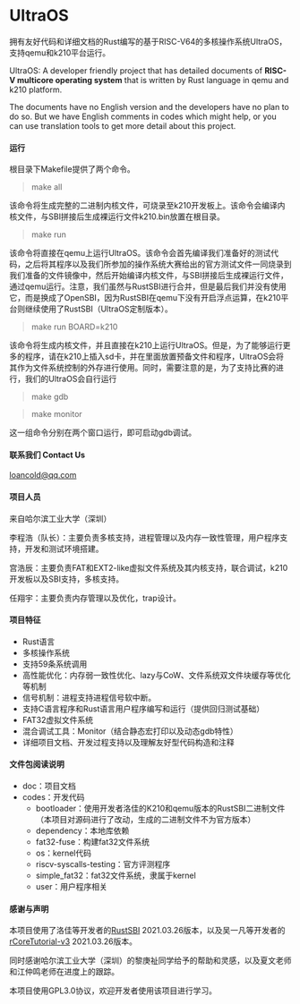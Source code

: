 # UltraOS

拥有友好代码和详细文档的Rust编写的基于RISC-V64的多核操作系统UltraOS，支持qemu和k210平台运行。

UltraOS: A developer friendly project that has detailed documents of **RISC-V multicore operating system** that is written by Rust language in qemu and k210 platform.

The documents have no English version and the developers have no plan to do so. But we have English comments in codes which might help, or you can use translation tools to get more detail about this project.

#### 运行
根目录下Makefile提供了两个命令。

> make all

该命令将生成完整的二进制内核文件，可烧录至k210开发板上。该命令会编译内核文件，与SBI拼接后生成裸运行文件k210.bin放置在根目录。

> make run

该命令将直接在qemu上运行UltraOS。该命令会首先编译我们准备好的测试代码，之后将其程序以及我们所参加的操作系统大赛给出的官方测试文件一同烧录到我们准备的文件镜像中，然后开始编译内核文件，与SBI拼接后生成裸运行文件，通过qemu运行。注意，我们虽然与RustSBI进行合并，但是最后我们并没有使用它，而是换成了OpenSBI，因为RustSBI在qemu下没有开启浮点运算，在k210平台则继续使用了RustSBI（UltraOS定制版本）。

> make run BOARD=k210

该命令将生成内核文件，并且直接在k210上运行UltraOS。但是，为了能够运行更多的程序，请在k210上插入sd卡，并在里面放置预备文件和程序，UltraOS会将其作为文件系统控制的外存进行使用。同时，需要注意的是，为了支持比赛的进行，我们的UltraOS会自行运行

> make gdb

> make monitor

这一组命令分别在两个窗口运行，即可启动gdb调试。

#### 联系我们 Contact Us

[loancold@qq.com](mailto:loancold@qq.com)

#### 项目人员

来自哈尔滨工业大学（深圳）

李程浩（队长）：主要负责多核支持，进程管理以及内存一致性管理，用户程序支持，开发和测试环境搭建。

宫浩辰：主要负责FAT和EXT2-like虚拟文件系统及其内核支持，联合调试，k210开发板以及SBI支持，多核支持。

任翔宇：主要负责内存管理以及优化，trap设计。

#### 项目特征

- Rust语言
- 多核操作系统
- 支持59条系统调用
- 高性能优化：内存弱一致性优化、lazy与CoW、文件系统双文件块缓存等优化等机制
- 信号机制：进程支持进程信号软中断。
- 支持C语言程序和Rust语言用户程序编写和运行（提供回归测试基础）
- FAT32虚拟文件系统
- 混合调试工具：Monitor（结合静态宏打印以及动态gdb特性）
- 详细项目文档、开发过程支持以及理解友好型代码构造和注释

#### 文件包阅读说明


- doc：项目文档
- codes：开发代码
  - bootloader：使用开发者洛佳的K210和qemu版本的RustSBI二进制文件（本项目对源码进行了改动，生成的二进制文件不为官方版本）
  - dependency：本地库依赖
  - fat32-fuse：构建fat32文件系统
  - os：kernel代码
  - riscv-syscalls-testing：官方评测程序
  - simple_fat32：fat32文件系统，隶属于kernel
  - user：用户程序相关

#### 感谢与声明

本项目使用了洛佳等开发者的[RustSBI](https://github.com/rustsbi/rustsbi) 2021.03.26版本，以及吴一凡等开发者的[rCoreTutorial-v3](https://github.com/rcore-os/rCore-Tutorial-v3) 2021.03.26版本。

同时感谢哈尔滨工业大学（深圳）的黎庚祉同学给予的帮助和灵感，以及夏文老师和江仲鸣老师在进度上的跟踪。

本项目使用GPL3.0协议，欢迎开发者使用该项目进行学习。